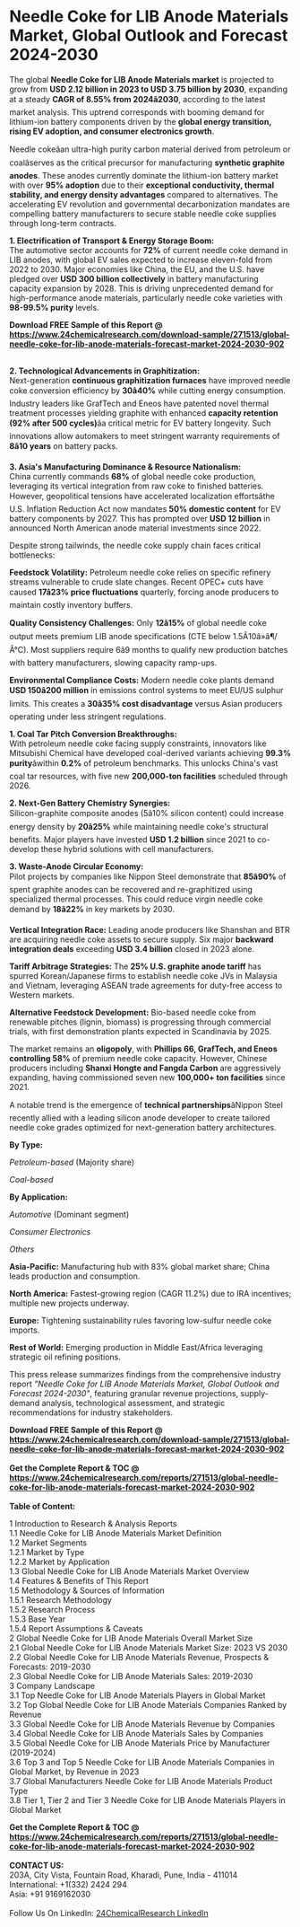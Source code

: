<h1>Needle Coke for LIB Anode Materials Market, Global Outlook and Forecast 2024-2030</h1><p>The global <strong>Needle Coke for LIB Anode Materials market</strong> is projected to grow from <strong>USD 2.12 billion in 2023 to USD 3.75 billion by 2030</strong>, expanding at a steady <strong>CAGR of 8.55% from 2024â2030</strong>, according to the latest market analysis. This uptrend corresponds with booming demand for lithium-ion battery components driven by the <strong>global energy transition, rising EV adoption, and consumer electronics growth</strong>.</p><p>Needle cokeâan ultra-high purity carbon material derived from petroleum or coalâserves as the critical precursor for manufacturing <strong>synthetic graphite anodes</strong>. These anodes currently dominate the lithium-ion battery market with over <strong>95% adoption</strong> due to their <strong>exceptional conductivity, thermal stability, and energy density advantages</strong> compared to alternatives. The accelerating EV revolution and governmental decarbonization mandates are compelling battery manufacturers to secure stable needle coke supplies through long-term contracts.</p><p><strong>1. Electrification of Transport &amp; Energy Storage Boom:</strong><br>
The automotive sector accounts for <strong>72%</strong> of current needle coke demand in LIB anodes, with global EV sales expected to increase eleven-fold from 2022 to 2030. Major economies like China, the EU, and the U.S. have pledged over <strong>USD 300 billion collectively</strong> in battery manufacturing capacity expansion by 2028. This is driving unprecedented demand for high-performance anode materials, particularly needle coke varieties with <strong>98-99.5% purity</strong> levels.</p><div><b>Download FREE Sample of this Report @ 
            <a href="https://www.24chemicalresearch.com/download-sample/271513/global-needle-coke-for-lib-anode-materials-forecast-market-2024-2030-902">
            https://www.24chemicalresearch.com/download-sample/271513/global-needle-coke-for-lib-anode-materials-forecast-market-2024-2030-902</a></b></div><br><p><strong>2. Technological Advancements in Graphitization:</strong><br>
Next-generation <strong>continuous graphitization furnaces</strong> have improved needle coke conversion efficiency by <strong>30â40%</strong> while cutting energy consumption. Industry leaders like GrafTech and Eneos have patented novel thermal treatment processes yielding graphite with enhanced <strong>capacity retention (92% after 500 cycles)</strong>âa critical metric for EV battery longevity. Such innovations allow automakers to meet stringent warranty requirements of <strong>8â10 years</strong> on battery packs.</p><p><strong>3. Asia's Manufacturing Dominance &amp; Resource Nationalism:</strong><br>
China currently commands <strong>68%</strong> of global needle coke production, leveraging its vertical integration from raw coke to finished batteries. However, geopolitical tensions have accelerated localization effortsâthe U.S. Inflation Reduction Act now mandates <strong>50% domestic content</strong> for EV battery components by 2027. This has prompted over <strong>USD 12 billion</strong> in announced North American anode material investments since 2022.</p><p>Despite strong tailwinds, the needle coke supply chain faces critical bottlenecks:</p><p><strong>Feedstock Volatility:</strong> Petroleum needle coke relies on specific refinery streams vulnerable to crude slate changes. Recent OPEC+ cuts have caused <strong>17â23% price fluctuations</strong> quarterly, forcing anode producers to maintain costly inventory buffers.</p><p><strong>Quality Consistency Challenges:</strong> Only <strong>12â15%</strong> of global needle coke output meets premium LIB anode specifications (CTE below 1.5Ã10â»â¶/Â°C). Most suppliers require 6â9 months to qualify new production batches with battery manufacturers, slowing capacity ramp-ups.</p><p><strong>Environmental Compliance Costs:</strong> Modern needle coke plants demand <strong>USD 150â200 million</strong> in emissions control systems to meet EU/US sulphur limits. This creates a <strong>30â35% cost disadvantage</strong> versus Asian producers operating under less stringent regulations.</p><p><strong>1. Coal Tar Pitch Conversion Breakthroughs:</strong><br>
With petroleum needle coke facing supply constraints, innovators like Mitsubishi Chemical have developed coal-derived variants achieving <strong>99.3% purity</strong>âwithin <strong>0.2%</strong> of petroleum benchmarks. This unlocks China's vast coal tar resources, with five new <strong>200,000-ton facilities</strong> scheduled through 2026.</p><p><strong>2. Next-Gen Battery Chemistry Synergies:</strong><br>
Silicon-graphite composite anodes (5â10% silicon content) could increase energy density by <strong>20â25%</strong> while maintaining needle coke's structural benefits. Major players have invested <strong>USD 1.2 billion</strong> since 2021 to co-develop these hybrid solutions with cell manufacturers.</p><p><strong>3. Waste-Anode Circular Economy:</strong><br>
Pilot projects by companies like Nippon Steel demonstrate that <strong>85â90%</strong> of spent graphite anodes can be recovered and re-graphitized using specialized thermal processes. This could reduce virgin needle coke demand by <strong>18â22%</strong> in key markets by 2030.</p><p><strong>Vertical Integration Race:</strong> Leading anode producers like Shanshan and BTR are acquiring needle coke assets to secure supply. Six major <strong>backward integration deals</strong> exceeding <strong>USD 3.4 billion</strong> closed in 2023 alone.</p><p><strong>Tariff Arbitrage Strategies:</strong> The <strong>25% U.S. graphite anode tariff</strong> has spurred Korean/Japanese firms to establish needle coke JVs in Malaysia and Vietnam, leveraging ASEAN trade agreements for duty-free access to Western markets.</p><p><strong>Alternative Feedstock Development:</strong> Bio-based needle coke from renewable pitches (lignin, biomass) is progressing through commercial trials, with first demonstration plants expected in Scandinavia by 2025.</p><p>The market remains an <strong>oligopoly</strong>, with <strong>Phillips 66, GrafTech, and Eneos controlling 58%</strong> of premium needle coke capacity. However, Chinese producers including <strong>Shanxi Hongte and Fangda Carbon</strong> are aggressively expanding, having commissioned seven new <strong>100,000+ ton facilities</strong> since 2021.</p><p>A notable trend is the emergence of <strong>technical partnerships</strong>âNippon Steel recently allied with a leading silicon anode developer to create tailored needle coke grades optimized for next-generation battery architectures.</p><p><strong>By Type:</strong></p><p><em>Petroleum-based</em> (Majority share)</p><p><em>Coal-based</em></p><p><strong>By Application:</strong></p><p><em>Automotive</em> (Dominant segment)</p><p><em>Consumer Electronics</em></p><p><em>Others</em></p><p><strong>Asia-Pacific:</strong> Manufacturing hub with 83% global market share; China leads production and consumption.</p><p><strong>North America:</strong> Fastest-growing region (CAGR 11.2%) due to IRA incentives; multiple new projects underway.</p><p><strong>Europe:</strong> Tightening sustainability rules favoring low-sulfur needle coke imports.</p><p><strong>Rest of World:</strong> Emerging production in Middle East/Africa leveraging strategic oil refining positions.</p><p>This press release summarizes findings from the comprehensive industry report <em>"Needle Coke for LIB Anode Materials Market, Global Outlook and Forecast 2024-2030"</em>, featuring granular revenue projections, supply-demand analysis, technological assessment, and strategic recommendations for industry stakeholders.</p><div><b>Download FREE Sample of this Report @ 
            <a href="https://www.24chemicalresearch.com/download-sample/271513/global-needle-coke-for-lib-anode-materials-forecast-market-2024-2030-902">
            https://www.24chemicalresearch.com/download-sample/271513/global-needle-coke-for-lib-anode-materials-forecast-market-2024-2030-902</a></b></div><br><div><b>Get the Complete Report & TOC @ 
            <a href="https://www.24chemicalresearch.com/reports/271513/global-needle-coke-for-lib-anode-materials-forecast-market-2024-2030-902">
            https://www.24chemicalresearch.com/reports/271513/global-needle-coke-for-lib-anode-materials-forecast-market-2024-2030-902</a></b></div><br>
            <b>Table of Content:</b><p>1 Introduction to Research & Analysis Reports<br />
    1.1 Needle Coke for LIB Anode Materials Market Definition<br />
    1.2 Market Segments<br />
        1.2.1 Market by Type<br />
        1.2.2 Market by Application<br />
    1.3 Global Needle Coke for LIB Anode Materials Market Overview<br />
    1.4 Features & Benefits of This Report<br />
    1.5 Methodology & Sources of Information<br />
        1.5.1 Research Methodology<br />
        1.5.2 Research Process<br />
        1.5.3 Base Year<br />
        1.5.4 Report Assumptions & Caveats<br />
2 Global Needle Coke for LIB Anode Materials Overall Market Size<br />
    2.1 Global Needle Coke for LIB Anode Materials Market Size: 2023 VS 2030<br />
    2.2 Global Needle Coke for LIB Anode Materials Revenue, Prospects & Forecasts: 2019-2030<br />
    2.3 Global Needle Coke for LIB Anode Materials Sales: 2019-2030<br />
3 Company Landscape<br />
    3.1 Top Needle Coke for LIB Anode Materials Players in Global Market<br />
    3.2 Top Global Needle Coke for LIB Anode Materials Companies Ranked by Revenue<br />
    3.3 Global Needle Coke for LIB Anode Materials Revenue by Companies<br />
    3.4 Global Needle Coke for LIB Anode Materials Sales by Companies<br />
    3.5 Global Needle Coke for LIB Anode Materials Price by Manufacturer (2019-2024)<br />
    3.6 Top 3 and Top 5 Needle Coke for LIB Anode Materials Companies in Global Market, by Revenue in 2023<br />
    3.7 Global Manufacturers Needle Coke for LIB Anode Materials Product Type<br />
    3.8 Tier 1, Tier 2 and Tier 3 Needle Coke for LIB Anode Materials Players in Global Market<br />
    </p><div><b>Get the Complete Report & TOC @ 
            <a href="https://www.24chemicalresearch.com/reports/271513/global-needle-coke-for-lib-anode-materials-forecast-market-2024-2030-902">
            https://www.24chemicalresearch.com/reports/271513/global-needle-coke-for-lib-anode-materials-forecast-market-2024-2030-902</a></b></div><br><b>CONTACT US:</b><br>
            203A, City Vista, Fountain Road, Kharadi, Pune, India - 411014<br>
            International: +1(332) 2424 294<br>
            Asia: +91 9169162030 <br><br>
            Follow Us On LinkedIn: <a href="https://www.linkedin.com/company/24chemicalresearch/">24ChemicalResearch LinkedIn</a>
